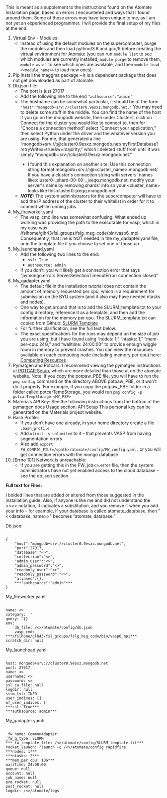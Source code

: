This is meant as a supplement to the instructions found on the Atomate Installation page, based on errors I encountered and ways that I found around them. Some of these errors may have been unique to me, as I am not yet an experienced programmer. I will provide the final setup of my files at the end. 

1. Virtual Env - Modules:
   - Instead of using the default modules on the supercomputer, purge the modules and then load python/3.8 and gcc/9 before creating the virtual environment for Atomate (you can run `module list` to see which modules are currently installed, `module purge` to remove them, `module avail` to see which ones are available, and then `module load <<module_name>>` to load new ones)
3. Pip install the maggma package – it is a dependent package that does not get downloaded as part of atomate. 
4. Db.json file:
   - The port is just 27017
   - Add the following line to the end `"authsource":"admin"`
   - The hostname can be somewhat particular, it should be of the form `"host":"mongodb+srv://cluster0.9esxz.mongodb.net."` You may need to delete some stuff in the middle. You can find the name of the host if you go on the mongodb website, then under Clusters, click on Connect for the cluster you would like to connect to, then for “Choose a connection method” select “Connect your application,” then select Python under the driver and the whatever version you are using. For me, that generated a line “mongodb+srv://<username>:<password>@cluster0.9esxz.mongodb.net/myFirstDatabase?retryWrites=true&w=majority,” which I deleted stuff from until it was simply “mongodb+srv://cluster0.9esxz.mongodb.net."
      - I found this explanation on another site: Use this connection string format:mongodb+srv://:@<cluster_name>.mongodb.net/. If you have a cluster's connection string with servers' names like:cluster0-_shard-00-00-_jxeqq.mongodb.net, modify your server's name by removing shards' info so your <cluster_name> looks like this:cluster0-jxeqq.mongodb.net
    - ***NOTE:*** The system administrators for the supercomputer will have to add the IP address of the cluster to their whitelist in order for it to connect while running jobs
4. My_fireworker.yaml
    - The vasp_cmd line was somewhat confusing. What ended up working was providing the path to the executable for vasp, which in my case was /fslhome/glh43/fsl_groups/fslg_msg_code/bin/vasp6_mpi. Consequently, that line is NOT needed in the my_qadapter.yaml file, or in the template file if you choose to set one of those up. 
5. My_launchpad.yaml
    - Add the following two lines to the end: 
      - `ssl: True`
      - `authsource: admin`
    - If you don’t, you will likely get a connection error that says “pymongo.errors.ServerSelectionTimeoutError: connection closed”
6. My_qadapter.yaml
   - The default file in the installation tutorial does not contain the amount of memory requested per cpu, which is a requirement for submission on the BYU system (and it also may have needed ntasks and nodes). 
   - One way to get around that is to add the SLURM_template.txt to your config directory, reference it as a template, and then add the information for the memory per cpu. The SLURM_template.txt can copied from Github: [SLURM Template](https://github.com/materialsproject/fireworks/blob/main/fireworks/user_objects/queue_adapters/SLURM_template.txt)
   - For further clarification, see the full text below. 
   - The exact specifications for the runs may depend on the size of job you are using, but I have found using “nodes: 1,” “ntasks: 1,” “mem-per-cpu: 24G,” and “walltime: 24:00:00” to provide enough wiggle room in memory to prevent crashes. You can view the resources available on each computing node (including memory per cpu) here: [Computing Resources](https://rc.byu.edu/documentation/resources)
7. Pymatgen and Potcars: I recommend viewing the pymatgen instructions at [POTCAR Setup](https://pymatgen.org/installation.html#potcar-setup), which are more detailed than those at on the atomate website. Note: if you copy the potpaw_PBE file, you will have to run the `pmg config` command on the directory ABOVE potpaw_PBE, or it won't do it properly. For example, if you copy the potpaw_PBE folder in a folder called potcarTempStorage, you would run `pmg config -p potcarTempStorage <MY_PSP>`
8. Materials API Key: See the following instructions from the bottom of the pymatgen docs Usage section:  [API Setup](https://pymatgen.org/usage.html#setting-the-pmg-mapi-key-in-the-config-file)  This personal key can be generated on the Materials project website.
9. Bash Profile:
    - If you don’t have one already, in your home directory create a file `.bash_profile`
    - Add `ulimit -s unlimited` to it – that prevents VASP from having segmentation errors
    - Also add `export FW_CONFIG_FILE=/<path>/atomate/config/FW_config.yaml,` or you will get connection errors with the mongo database
10. [Errno 101] Network is unreachable: 
    - If you are getting this in the FW_job<<number>>.error file, then the system administrators have not yet enabled access to the cloud database – see the db.json section


**Full text for Files:**

I bolded lines that are added or altered from those suggested in the installation guide. Also, if anyone is like me and did not understand the <<>> notation, it indicates a substitution, and you remove it when you add your info – for example, if your database is called atomate_database, then "<<database_name>>" becomes “atomate_database.”


Db.json:
<pre><code>
{
	"host":"mongodb+srv://cluster0.9esxz.mongodb.net",
	"port":27017,
	"database":"<<database_name>>",
	"collection":"<<collection_name>>",
	"admin_user":"<<admin_username>>",
	"admin_password":"<<admin_password>>",
	"readonly_user":"<<read_user_name>>",
	"readonly_password":"<<user_password>>",
	"aliases":{},
	***"authsource":"admin"***
}
</code></pre>

My_fireworker.yaml:
<pre><code>
name: <<worker_name>>
category: ''
query: '{}'
env:
    db_file: /<<path>>/atomate/config/db.json
    vasp_cmd: ***/fslhome/glh43/fsl_groups/fslg_msg_code/bin/vasp6_mpi***
scratch_dir: null
</code></pre>

My_launchpad.yaml:
<pre><code>
host: mongodb+srv://cluster0.9esxz.mongodb.net
port: 27017
name: <<database_name>>
username: <<admin_username>>
password: <<admin_password>>
ssl_ca_file: null
logdir: null
strm_lvl: INFO
user_indices: []
wf_user_indices: []
***ssl: True***
***authsource: admin***
</code></pre>

My_qadapter.yaml: 
<pre><code>
_fw_name: CommonAdapter
_fw_q_type: SLURM
***_fw_template_file: /<<path>>/atomate/config/SLURM_template.txt***
rocket_launch: rlaunch -c /<<path>>/atomate/config rapidfire
***nodes: 1***
***ntasks: 2***
***mem_per_cpu: 10G***
walltime: 24:00:00
queue: null
account: null
job_name: null
pre_rocket: null
post_rocket: null
logdir: /<<path>>/atomate/logs
</code></pre>
